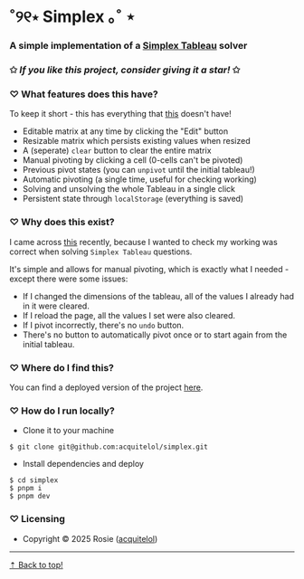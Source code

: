 # ˚୨୧⋆ Simplex ｡˚ ⋆

### A simple implementation of a **[Simplex Tableau](https://en.wikipedia.org/wiki/Simplex_algorithm)** solver

### ✩ _If you like this project, consider giving it a star!_ ✩

### ♡ **What features does this have?**

To keep it short - this has everything that [this](https://www.math.cmu.edu/~bkell/pivot.html) doesn't have!

- Editable matrix at any time by clicking the "Edit" button
- Resizable matrix which persists existing values when resized
- A (seperate) `clear` button to clear the entire matrix
- Manual pivoting by clicking a cell (0-cells can't be pivoted)
- Previous pivot states (you can `unpivot` until the initial tableau!)
- Automatic pivoting (a single time, useful for checking working)
- Solving and unsolving the whole Tableau in a single click
- Persistent state through `localStorage` (everything is saved)

### ♡ **Why does this exist?**

I came across [this](https://www.math.cmu.edu/~bkell/pivot.html) recently, because I wanted to check my working was correct when solving `Simplex Tableau` questions.

It's simple and allows for manual pivoting, which is exactly what I needed - except there were some issues:

- If I changed the dimensions of the tableau, all of the values I already had in it were cleared.
- If I reload the page, all the values I set were also cleared.
- If I pivot incorrectly, there's no `undo` button.
- There's no button to automatically pivot once or to start again from the initial tableau.

### ♡ **Where do I find this?**

You can find a deployed version of the project [here](https://acquitelol.github.io/simplex/).

### ♡ **How do I run locally?**

- Clone it to your machine

```console
$ git clone git@github.com:acquitelol/simplex.git
```

- Install dependencies and deploy

```console
$ cd simplex
$ pnpm i
$ pnpm dev
```

### ♡ **Licensing**

- Copyright © 2025 Rosie ([acquitelol](https://github.com/acquitelol))

<hr />

<a href="#top">⇡ Back to top️!</a>
